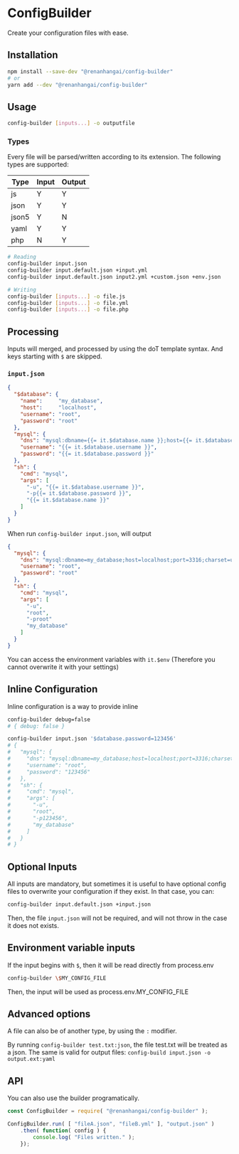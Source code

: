ConfigBuilder
==============================

Create your configuration files with ease.

Installation
--------------------------
```sh
npm install --save-dev "@renanhangai/config-builder"
# or
yarn add --dev "@renanhangai/config-builder"
```

Usage 
----------

```sh
config-builder [inputs...] -o outputfile
```

### Types ###

Every file will be parsed/written according to its extension. The following types are supported:

| Type  | Input | Output |
| ----- | ----- | -----  |
| js    | Y     | Y      |
| json  | Y     | Y      |
| json5 | Y     | N      |
| yaml  | Y     | Y      |
| php   | N     | Y      |

```sh
# Reading
config-builder input.json
config-builder input.default.json +input.yml
config-builder input.default.json input2.yml +custom.json +env.json

# Writing
config-builder [inputs...] -o file.js
config-builder [inputs...] -o file.yml
config-builder [inputs...] -o file.php
```

Processing
-----------
Inputs will merged, and processed by using the doT template syntax. And keys starting with `$` are skipped.

### `input.json`
```json
{
  "$database": {
    "name":     "my_database",
    "host":     "localhost",
    "username": "root",
    "password": "root"
  },
  "mysql": {
    "dns": "mysql:dbname={{= it.$database.name }};host={{= it.$database.host }};port={{= it.$database.port || 3316 }};charset=utf8",
    "username": "{{= it.$database.username }}",
    "password": "{{= it.$database.password }}"
  },
  "sh": {
    "cmd": "mysql",
    "args": [
      "-u", "{{= it.$database.username }}",
      "-p{{= it.$database.password }}",
      "{{= it.$database.name }}"
    ]
  }
}
```

When run `config-builder input.json`, will output
```json
{
  "mysql": {
    "dns": "mysql:dbname=my_database;host=localhost;port=3316;charset=utf8",
    "username": "root",
    "password": "root"
  },
  "sh": {
    "cmd": "mysql",
    "args": [
      "-u",
      "root",
      "-proot"
      "my_database"
    ]
  }
}
```

You can access the environment variables with `it.$env` (Therefore you cannot overwrite it with your settings)

Inline Configuration
----------

Inline configuration is a way to provide inline
```sh
config-builder debug=false
# { debug: false }

config-builder input.json '$database.password=123456'
# {
#   "mysql": {
#     "dns": "mysql:dbname=my_database;host=localhost;port=3316;charset=utf8",
#     "username": "root",
#     "password": "123456"
#   },
#   "sh": {
#     "cmd": "mysql",
#     "args": [
#       "-u",
#       "root",
#       "-p123456",
#       "my_database"
#     ]
#   }
# }
```

Optional Inputs
--------

All inputs are mandatory, but sometimes it is useful to have optional config files to overwrite your configuration if they exist. In that case, you can:
```sh
config-builder input.default.json +input.json
```

Then, the file `input.json` will not be required, and will not throw in the case it does not exists.

Environment variable inputs
--------

If the input begins with `$`, then it will be read directly from process.env
```sh
config-builder \$MY_CONFIG_FILE
```

Then, the input will be used as process.env.MY_CONFIG_FILE

Advanced options
------------------

A file can also be of another type, by using the `:` modifier.

By running `config-builder test.txt:json`, the file test.txt will be treated as a json. The same is valid for output files: `config-build input.json -o output.ext:yaml`


API
-------------------

You can also use the builder programatically.

```js
const ConfigBuilder = require( "@renanhangai/config-builder" );

ConfigBuilder.run( [ "fileA.json", "fileB.yml" ], "output.json" )
	.then( function( config ) {
		console.log( "Files written." );
	});
```
